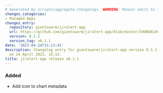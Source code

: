 ```yaml
---
# Generated by scripts/aggregate-changelogs. WARNING: Manual edits to this files will be overwritten.
changes_categories:
- Managed Apps
changes_entry:
  repository: giantswarm/jiralert-app
  url: https://github.com/giantswarm/jiralert-app/blob/master/CHANGELOG.md#011---2023-04-24
  version: 0.1.1
  version_tag: v0.1.1
date: '2023-04-24T15:13:41'
description: Changelog entry for giantswarm/jiralert-app version 0.1.1, published
  on 24 April 2023, 15:13.
title: jiralert-app release v0.1.1
---
```


### Added
- Add icon to chart metadata
